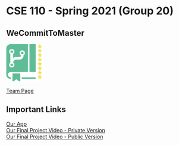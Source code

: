 
# CSE 110 - Spring 2021 (Group 20)

## WeCommitToMaster

<img src ="admin/branding/Logo%20(Transparent).png" alt="Logo text" width="100" height="100"/>

[Team Page](admin/team.md)

## Important Links
[Our App](https://cse110-sp21-group20.vercel.app/) </br>
[Our Final Project Video - Private Version](https://youtu.be/E5zU7Nxtf94) </br>
[Our Final Project Video - Public Version](https://youtu.be/2uYc6xHENlY)

